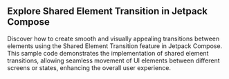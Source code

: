 ## Explore Shared Element Transition in Jetpack Compose

   Discover how to create smooth and visually appealing transitions between elements using the Shared Element Transition feature in Jetpack Compose. This sample code demonstrates the implementation of shared element transitions, allowing seamless movement of UI elements between different screens or states, enhancing the overall user experience.
